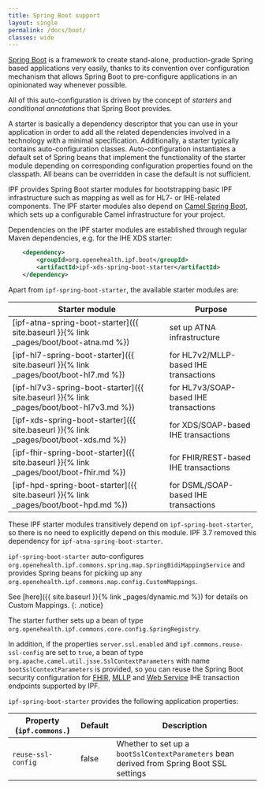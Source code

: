 ```yaml
---
title: Spring Boot support
layout: single
permalink: /docs/boot/
classes: wide
---
```


[Spring Boot][] is a framework to create stand-alone, production-grade Spring based applications
very easily, thanks to its convention over configuration mechanism that allows Spring Boot to pre-configure 
applications in an opinionated way whenever possible.

All of this auto-configuration is driven by the concept of _starters_ and _conditional annotations_ that 
Spring Boot provides. 

A starter is basically a dependency descriptor that you can use in your application in order to add all 
the related dependencies involved in a technology with a minimal specification. Additionally, a starter 
typically contains auto-configuration classes. Auto-configuration instantiates a default set of Spring beans 
that implement the functionality of the starter module depending on corresponding configuration properties 
found on the classpath. All beans can be overridden in case the default is not sufficient.

IPF provides Spring Boot starter modules for bootstrapping basic IPF infrastructure such as mapping as well 
as for HL7- or IHE-related components. The IPF starter modules also depend on [Camel Spring Boot][], 
which sets up a configurable Camel infrastructure for your project.

Dependencies on the IPF starter modules are established through regular Maven dependencies, e.g. for the 
IHE XDS starter:

```xml
    <dependency>
        <groupId>org.openehealth.ipf.boot</groupId>
        <artifactId>ipf-xds-spring-boot-starter</artifactId>
    </dependency>
```

Apart from `ipf-spring-boot-starter`, the available starter modules are:

| Starter module                                  | Purpose                               |
| ----------------------------------------------- | ------------------------------------- |
| [ipf-atna-spring-boot-starter]({{ site.baseurl }}{% link _pages/boot/boot-atna.md %})   | set up ATNA infrastructure            |
| [ipf-hl7-spring-boot-starter]({{ site.baseurl }}{% link _pages/boot/boot-hl7.md %})     | for HL7v2/MLLP-based IHE transactions |
| [ipf-hl7v3-spring-boot-starter]({{ site.baseurl }}{% link _pages/boot/boot-hl7v3.md %}) | for HL7v3/SOAP-based IHE transactions |
| [ipf-xds-spring-boot-starter]({{ site.baseurl }}{% link _pages/boot/boot-xds.md %})     | for XDS/SOAP-based IHE transactions   |
| [ipf-fhir-spring-boot-starter]({{ site.baseurl }}{% link _pages/boot/boot-fhir.md %})   | for FHIR/REST-based IHE transactions  |
| [ipf-hpd-spring-boot-starter]({{ site.baseurl }}{% link _pages/boot/boot-hpd.md %})     | for DSML/SOAP-based IHE transactions  |

These IPF starter modules transitively depend on `ipf-spring-boot-starter`, so there is no need to explicitly
depend on this module. 
IPF 3.7 removed this dependency for `ipf-atna-spring-boot-starter`.

`ipf-spring-boot-starter` auto-configures `org.openehealth.ipf.commons.spring.map.SpringBidiMappingService` and provides
Spring beans for picking up any `org.openehealth.ipf.commons.map.config.CustomMappings`. 

See [here]({{ site.baseurl }}{% link _pages/dynamic.md %}) for details on Custom Mappings.
{: .notice}

The starter further sets up a bean of type `org.openehealth.ipf.commons.core.config.SpringRegistry`.

In addition, if the properties `server.ssl.enabled` and `ipf.commons.reuse-ssl-config` are set to `true`, a bean of type `org.apache.camel.util.jsse.SslContextParameters` with name `bootSslContextParameters` is provided, so you can reuse the Spring Boot security configuration for [FHIR](../ipf-platform-camel-ihe-fhir-core/security.html), [MLLP](../ipf-platform-camel-ihe-mllp/secureTransport.html) and [Web Service](../ipf-platform-camel-ihe-ws/secureTransport.html) IHE transaction endpoints supported by IPF.

`ipf-spring-boot-starter` provides the following application properties:

| Property (`ipf.commons.`) | Default | Description                                                  |
| ------------------------- | ------- | ------------------------------------------------------------ |
| `reuse-ssl-config`        | false   | Whether to set up a `bootSslContextParameters` bean derived from Spring Boot SSL settings |

[Spring Boot]: http://projects.spring.io/spring-boot/
[Camel Spring Boot]: http://camel.apache.org/spring-boot.html